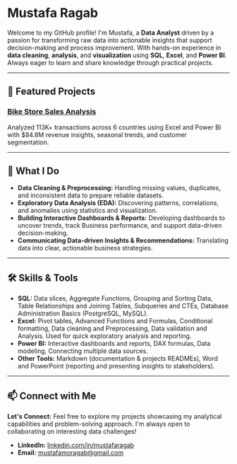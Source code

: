 # Mustafa Ragab
Welcome to my GitHub profile! I'm Mustafa, a **Data Analyst** driven by a passion for transforming raw data into actionable insights that support decision-making and process improvement. With hands-on experience in **data cleaning**, **analysis**, and **visualization** using **SQL**, **Excel**, and **Power BI**. Always eager to learn and share knowledge through practical projects.

---
  
## 📂 Featured Projects
### [Bike Store Sales Analysis](https://github.com/mustafamragab/Bike-Store-Sales-Analysis/blob/main/README.md)  
Analyzed 113K+ transactions across 6 countries using Excel and Power BI with $84.8M revenue insights, seasonal trends, and customer segmentation. 


---

## 📌 What I Do  
- **Data Cleaning & Preprocessing:** Handling missing values, duplicates, and inconsistent data to prepare reliable datasets.  
- **Exploratory Data Analysis (EDA):** Discovering patterns, correlations, and anomalies using statistics and visualization.  
- **Building Interactive Dashboards & Reports:** Developing dashboards to uncover trends, track Business performance, and support data-driven decision-making.
- **Communicating Data-driven Insights & Recommendations:** Translating data into clear, actionable business strategies.

---

## 🛠️ Skills & Tools
- **SQL:** Data slices, Aggregate Functions, Grouping and Sorting Data, Table Relationships and Joining Tables, Subqueries and CTEs, Database Administration Basics (PostgreSQL, MySQL).
- **Excel:** Pivot tables, Advanced Functions and Formulas, Conditional formatting, Data cleaning and Preprocessing, Data validation and Analysis. Used for quick exploratory analysis and reporting. 
- **Power BI:** Interactive dashboards and reports, DAX formulas, Data modeling, Connecting multiple data sources.
- **Other Tools:** Markdown (documentation & projects READMEs), Word and PowerPoint (reporting and presenting insights to stakeholders).

---

## 📫 Connect with Me
**Let's Connect:** Feel free to explore my projects showcasing my analytical capabilities and problem-solving approach. I'm always open to collaborating on interesting data challenges!

- **LinkedIn:** [linkedin.com/in/mustafaragab](https://www.linkedin.com/in/mustafaragab/)  
- **Email:** mustafamoragab@gmail.com 
